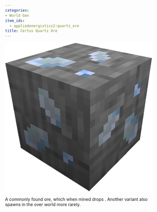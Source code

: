 ```yaml
---
categories:
- World Gen
item_ids:
  - appliedenergistics2:quartz_ore
title: Certus Quartz Ore
---
```


![A picture of Certus Quartz Ore.](../../../public/assets/large/certus_ore.png)

A commonly found ore, which when mined drops <ItemLink id="appliedenergistics2:certus_quartz_crystal"/>.
Another variant <ItemLink id="appliedenergistics2:charged_quartz_ore"/> also spawns in the over world more rarely.

